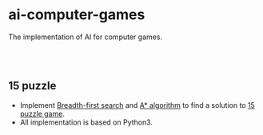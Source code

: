 # ai-computer-games
The implementation of AI for computer games.

<br><br>

## 15 puzzle
- Implement [Breadth-first search](https://en.wikipedia.org/wiki/Breadth-first_search) and [A* algorithm](https://en.wikipedia.org/wiki/A*_search_algorithm) to find a solution to [15 puzzle game](http://en.wikipedia.org/wiki/15_puzzle).
- All implementation is based on Python3.
